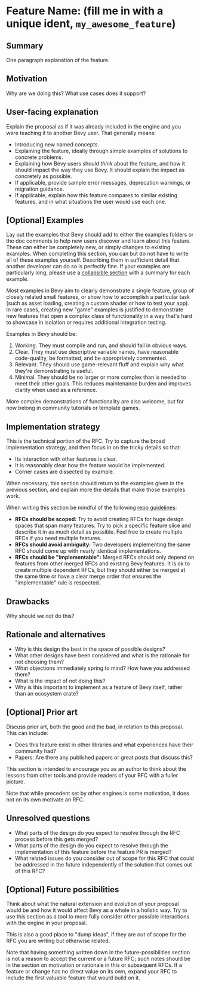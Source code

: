 # Feature Name: (fill me in with a unique ident, `my_awesome_feature`)

## Summary

One paragraph explanation of the feature.

## Motivation

Why are we doing this? What use cases does it support?

## User-facing explanation

Explain the proposal as if it was already included in the engine and you were teaching it to another Bevy user. That generally means:

- Introducing new named concepts.
- Explaining the feature, ideally through simple examples of solutions to concrete problems.
- Explaining how Bevy users should *think* about the feature, and how it should impact the way they use Bevy. It should explain the impact as concretely as possible.
- If applicable, provide sample error messages, deprecation warnings, or migration guidance.
- If applicable, explain how this feature compares to similar existing features, and in what situations the user would use each one.

## \[Optional\] Examples

Lay out the examples that Bevy should add to either the examples folders or the doc comments to help new users discover and learn about this feature.
These can either be completely new, or simply changes to existing examples.
When completing this section, you can but do not have to write all of these examples yourself.
Describing them in sufficient detail that another developer can do so is perfectly fine.
If your examples are particularly long, please use a [collapsible section](https://gist.github.com/pierrejoubert73/902cc94d79424356a8d20be2b382e1ab) with a summary for each example.

Most examples in Bevy aim to clearly demonstrate a single feature, group of closely related small features,
or show how to accomplish a particular task (such as asset loading, creating a custom shader or how to test your app).
In rare cases, creating new "game" examples is justified to demonstrate new features that open a complex class of functionality in a way that's hard to showcase in isolation or requires additional integration testing.

Examples in Bevy should be:

1. Working. They must compile and run, and should fail in obvious ways.
2. Clear. They must use descriptive variable names, have reasonable code-quality, be formatted, and be appropriately commented.
3. Relevant. They should use game-relevant fluff and explain why what they're demonstrating is useful.
4. Minimal. They should be no larger or more complex than is needed to meet their other goals.
This reduces maintenance burden and improves clarity when used as a reference.

More complex demonstrations of functionality are also welcome, but for now belong in community tutorials or template games.

## Implementation strategy

This is the technical portion of the RFC.
Try to capture the broad implementation strategy,
and then focus in on the tricky details so that:

- Its interaction with other features is clear.
- It is reasonably clear how the feature would be implemented.
- Corner cases are dissected by example.

When necessary, this section should return to the examples given in the previous section, and explain more the details that make those examples work.

When writing this section be mindful of the following [repo guidelines](https://github.com/bevyengine/rfcs):

- **RFCs should be scoped:** Try to avoid creating RFCs for huge design spaces that span many features. Try to pick a specific feature slice and describe it in as much detail as possible. Feel free to create multiple RFCs if you need multiple features.
- **RFCs should avoid ambiguity:** Two developers implementing the same RFC should come up with nearly identical implementations.
- **RFCs should be "implementable":** Merged RFCs should only depend on features from other merged RFCs and existing Bevy features. It is ok to create multiple dependent RFCs, but they should either be merged at the same time or have a clear merge order that ensures the "implementable" rule is respected.

## Drawbacks

Why should we *not* do this?

## Rationale and alternatives

- Why is this design the best in the space of possible designs?
- What other designs have been considered and what is the rationale for not choosing them?
- What objections immediately spring to mind? How have you addressed them?
- What is the impact of not doing this?
- Why is this important to implement as a feature of Bevy itself, rather than an ecosystem crate?

## \[Optional\] Prior art

Discuss prior art, both the good and the bad, in relation to this proposal.
This can include:

- Does this feature exist in other libraries and what experiences have their community had?
- Papers: Are there any published papers or great posts that discuss this?

This section is intended to encourage you as an author to think about the lessons from other tools and provide readers of your RFC with a fuller picture.

Note that while precedent set by other engines is some motivation, it does not on its own motivate an RFC.

## Unresolved questions

- What parts of the design do you expect to resolve through the RFC process before this gets merged?
- What parts of the design do you expect to resolve through the implementation of this feature before the feature PR is merged?
- What related issues do you consider out of scope for this RFC that could be addressed in the future independently of the solution that comes out of this RFC?

## \[Optional\] Future possibilities

Think about what the natural extension and evolution of your proposal would
be and how it would affect Bevy as a whole in a holistic way.
Try to use this section as a tool to more fully consider other possible
interactions with the engine in your proposal.

This is also a good place to "dump ideas", if they are out of scope for the
RFC you are writing but otherwise related.

Note that having something written down in the future-possibilities section
is not a reason to accept the current or a future RFC; such notes should be
in the section on motivation or rationale in this or subsequent RFCs.
If a feature or change has no direct value on its own, expand your RFC to include the first valuable feature that would build on it.
